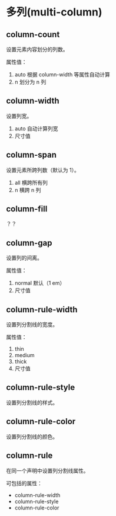 多列(multi-column)
=================

column-count
------------

设置元素内容划分的列数。

属性值：

1. auto 根据 column-width 等属性自动计算
2. n 划分为 n 列

column-width
------------

设置列宽。

1. auto 自动计算列宽
2. 尺寸值

column-span
-----------

设置元素所跨列数（默认为 1）。

1. all 横跨所有列
2. n 横跨 n 列

column-fill
-----------

？？

column-gap
----------

设置列的间离。

属性值：

1. normal 默认（1 em）
2. 尺寸值

column-rule-width
-----------------

设置列分割线的宽度。

属性值：

1. thin
2. medium
3. thick
4. 尺寸值

column-rule-style
-----------------

设置列分割线的样式。

column-rule-color
-----------------

设置列分割线的颜色。

column-rule
-----------

在同一个声明中设置列分割线属性。

可包括的属性：

+ column-rule-width
+ column-rule-style
+ column-rule-color